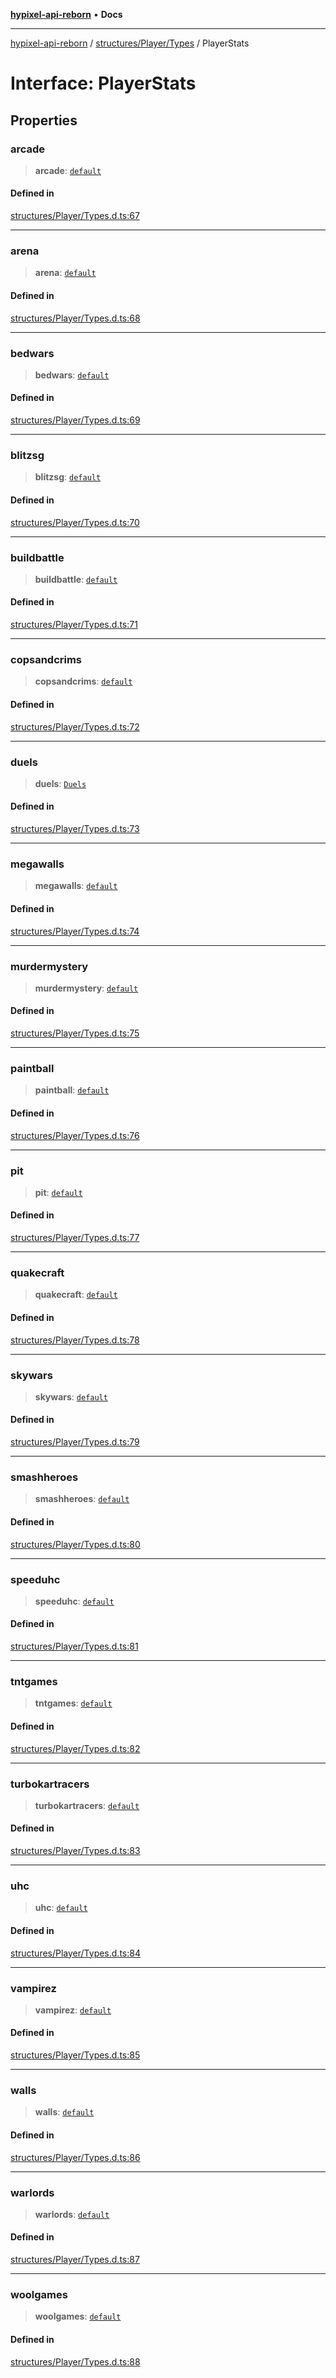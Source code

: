 [**hypixel-api-reborn**](../../../../README.md) • **Docs**

***

[hypixel-api-reborn](../../../../modules.md) / [structures/Player/Types](../README.md) / PlayerStats

# Interface: PlayerStats

## Properties

### arcade

> **arcade**: [`default`](../../../MiniGames/Arcade/classes/default.md)

#### Defined in

[structures/Player/Types.d.ts:67](https://github.com/Kathund/REBORN-docs-TEST/blob/226e7f6a62bb6bca87ef0828ac84e9098d59f860/src/structures/Player/Types.d.ts#L67)

***

### arena

> **arena**: [`default`](../../../MiniGames/ArenaBrawl/classes/default.md)

#### Defined in

[structures/Player/Types.d.ts:68](https://github.com/Kathund/REBORN-docs-TEST/blob/226e7f6a62bb6bca87ef0828ac84e9098d59f860/src/structures/Player/Types.d.ts#L68)

***

### bedwars

> **bedwars**: [`default`](../../../MiniGames/BedWars/classes/default.md)

#### Defined in

[structures/Player/Types.d.ts:69](https://github.com/Kathund/REBORN-docs-TEST/blob/226e7f6a62bb6bca87ef0828ac84e9098d59f860/src/structures/Player/Types.d.ts#L69)

***

### blitzsg

> **blitzsg**: [`default`](../../../MiniGames/BlitzSurvivalGames/classes/default.md)

#### Defined in

[structures/Player/Types.d.ts:70](https://github.com/Kathund/REBORN-docs-TEST/blob/226e7f6a62bb6bca87ef0828ac84e9098d59f860/src/structures/Player/Types.d.ts#L70)

***

### buildbattle

> **buildbattle**: [`default`](../../../MiniGames/BuildBattle/classes/default.md)

#### Defined in

[structures/Player/Types.d.ts:71](https://github.com/Kathund/REBORN-docs-TEST/blob/226e7f6a62bb6bca87ef0828ac84e9098d59f860/src/structures/Player/Types.d.ts#L71)

***

### copsandcrims

> **copsandcrims**: [`default`](../../../MiniGames/CopsAndCrims/classes/default.md)

#### Defined in

[structures/Player/Types.d.ts:72](https://github.com/Kathund/REBORN-docs-TEST/blob/226e7f6a62bb6bca87ef0828ac84e9098d59f860/src/structures/Player/Types.d.ts#L72)

***

### duels

> **duels**: [`Duels`](../../../MiniGames/Duels/classes/Duels.md)

#### Defined in

[structures/Player/Types.d.ts:73](https://github.com/Kathund/REBORN-docs-TEST/blob/226e7f6a62bb6bca87ef0828ac84e9098d59f860/src/structures/Player/Types.d.ts#L73)

***

### megawalls

> **megawalls**: [`default`](../../../MiniGames/MegaWalls/classes/default.md)

#### Defined in

[structures/Player/Types.d.ts:74](https://github.com/Kathund/REBORN-docs-TEST/blob/226e7f6a62bb6bca87ef0828ac84e9098d59f860/src/structures/Player/Types.d.ts#L74)

***

### murdermystery

> **murdermystery**: [`default`](../../../MiniGames/MurderMystery/classes/default.md)

#### Defined in

[structures/Player/Types.d.ts:75](https://github.com/Kathund/REBORN-docs-TEST/blob/226e7f6a62bb6bca87ef0828ac84e9098d59f860/src/structures/Player/Types.d.ts#L75)

***

### paintball

> **paintball**: [`default`](../../../MiniGames/Paintball/classes/default.md)

#### Defined in

[structures/Player/Types.d.ts:76](https://github.com/Kathund/REBORN-docs-TEST/blob/226e7f6a62bb6bca87ef0828ac84e9098d59f860/src/structures/Player/Types.d.ts#L76)

***

### pit

> **pit**: [`default`](../../../MiniGames/Pit/classes/default.md)

#### Defined in

[structures/Player/Types.d.ts:77](https://github.com/Kathund/REBORN-docs-TEST/blob/226e7f6a62bb6bca87ef0828ac84e9098d59f860/src/structures/Player/Types.d.ts#L77)

***

### quakecraft

> **quakecraft**: [`default`](../../../MiniGames/Quakecraft/classes/default.md)

#### Defined in

[structures/Player/Types.d.ts:78](https://github.com/Kathund/REBORN-docs-TEST/blob/226e7f6a62bb6bca87ef0828ac84e9098d59f860/src/structures/Player/Types.d.ts#L78)

***

### skywars

> **skywars**: [`default`](../../../MiniGames/SkyWars/classes/default.md)

#### Defined in

[structures/Player/Types.d.ts:79](https://github.com/Kathund/REBORN-docs-TEST/blob/226e7f6a62bb6bca87ef0828ac84e9098d59f860/src/structures/Player/Types.d.ts#L79)

***

### smashheroes

> **smashheroes**: [`default`](../../../MiniGames/SmashHeroes/classes/default.md)

#### Defined in

[structures/Player/Types.d.ts:80](https://github.com/Kathund/REBORN-docs-TEST/blob/226e7f6a62bb6bca87ef0828ac84e9098d59f860/src/structures/Player/Types.d.ts#L80)

***

### speeduhc

> **speeduhc**: [`default`](../../../MiniGames/SpeedUHC/classes/default.md)

#### Defined in

[structures/Player/Types.d.ts:81](https://github.com/Kathund/REBORN-docs-TEST/blob/226e7f6a62bb6bca87ef0828ac84e9098d59f860/src/structures/Player/Types.d.ts#L81)

***

### tntgames

> **tntgames**: [`default`](../../../MiniGames/TNTGames/classes/default.md)

#### Defined in

[structures/Player/Types.d.ts:82](https://github.com/Kathund/REBORN-docs-TEST/blob/226e7f6a62bb6bca87ef0828ac84e9098d59f860/src/structures/Player/Types.d.ts#L82)

***

### turbokartracers

> **turbokartracers**: [`default`](../../../MiniGames/TurboKartRacers/classes/default.md)

#### Defined in

[structures/Player/Types.d.ts:83](https://github.com/Kathund/REBORN-docs-TEST/blob/226e7f6a62bb6bca87ef0828ac84e9098d59f860/src/structures/Player/Types.d.ts#L83)

***

### uhc

> **uhc**: [`default`](../../../MiniGames/UHC/classes/default.md)

#### Defined in

[structures/Player/Types.d.ts:84](https://github.com/Kathund/REBORN-docs-TEST/blob/226e7f6a62bb6bca87ef0828ac84e9098d59f860/src/structures/Player/Types.d.ts#L84)

***

### vampirez

> **vampirez**: [`default`](../../../MiniGames/VampireZ/classes/default.md)

#### Defined in

[structures/Player/Types.d.ts:85](https://github.com/Kathund/REBORN-docs-TEST/blob/226e7f6a62bb6bca87ef0828ac84e9098d59f860/src/structures/Player/Types.d.ts#L85)

***

### walls

> **walls**: [`default`](../../../MiniGames/Walls/classes/default.md)

#### Defined in

[structures/Player/Types.d.ts:86](https://github.com/Kathund/REBORN-docs-TEST/blob/226e7f6a62bb6bca87ef0828ac84e9098d59f860/src/structures/Player/Types.d.ts#L86)

***

### warlords

> **warlords**: [`default`](../../../MiniGames/Warlords/classes/default.md)

#### Defined in

[structures/Player/Types.d.ts:87](https://github.com/Kathund/REBORN-docs-TEST/blob/226e7f6a62bb6bca87ef0828ac84e9098d59f860/src/structures/Player/Types.d.ts#L87)

***

### woolgames

> **woolgames**: [`default`](../../../MiniGames/WoolGames/classes/default.md)

#### Defined in

[structures/Player/Types.d.ts:88](https://github.com/Kathund/REBORN-docs-TEST/blob/226e7f6a62bb6bca87ef0828ac84e9098d59f860/src/structures/Player/Types.d.ts#L88)
